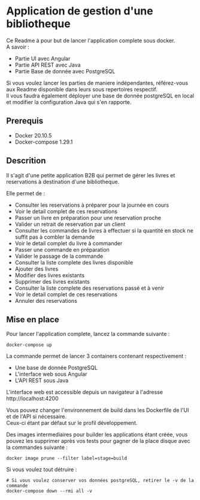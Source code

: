 # Application de gestion d'une bibliotheque

Ce Readme à pour but de lancer l'application complete sous docker.  
A savoir : 
- Partie UI avec Angular
- Partie API REST avec Java
- Partie Base de donnée avec PostgreSQL

Si vous voulez lancer les parties de maniere indépendantes, référez-vous aux Readme disponible dans leurs sous repertoires respectif.  
Il vous faudra également déployer une base de donnée postgreSQL en local et modifier la configuration Java qui s'en rapporte.  

## Prerequis

- Docker 20.10.5
- Docker-compose 1.29.1

## Descrition

Il s'agit d'une petite application B2B qui permet de gérer les livres et reservations à destination d'une bibliotheque.

Elle permet de  : 

- Consulter les reservations à préparer pour la journée en cours
- Voir le detail complet de ces reservations
- Passer un livre en préparation pour une reservation proche
- Valider un retrait de reservation par un client
- Consulter les commandes de livres à effectuer si la quantité en stock ne suffit pas à combler la demande
- Voir le detail complet du livre à commander
- Passer une commande en préparation
- Valider le passage de la commande
- Consulter la liste complete des livres disponible
- Ajouter des livres
- Modifier des livres existants
- Supprimer des livres existants
- Consulter la liste complete des reservations passé et à venir
- Voir le detail complet de ces reservations
- Annuler des reservations

## Mise en place 

Pour lancer l'application complete, lancez la commande suivante : 

```shell
docker-compose up
```

La commande permet de lancer 3 containers contenant respectivement : 

- Une base de donnée PostgreSQL
- L'interface web sous Angular
- L'API REST sous Java

L'interface web est accessible depuis un navigateur à l'adresse http://localhost:4200

Vous pouvez changer l'environnement de build dans les Dockerfile de l'UI et de l'API si nécessaire.  
Ceux-ci étant par défaut sur le profil développement.  

Des images intermediaires pour builder les applications étant créée, vous pouvez les supprimer après vos tests pour gagner de la place disque avec la commandes suivante : 

```shell
docker image prune --filter label=stage=build
```

Si vous voulez tout détruire : 

```shell
# Si vous voulez conserver vos données postgreSQL, retirer le -v de la commande
docker-compose down --rmi all -v 
```
